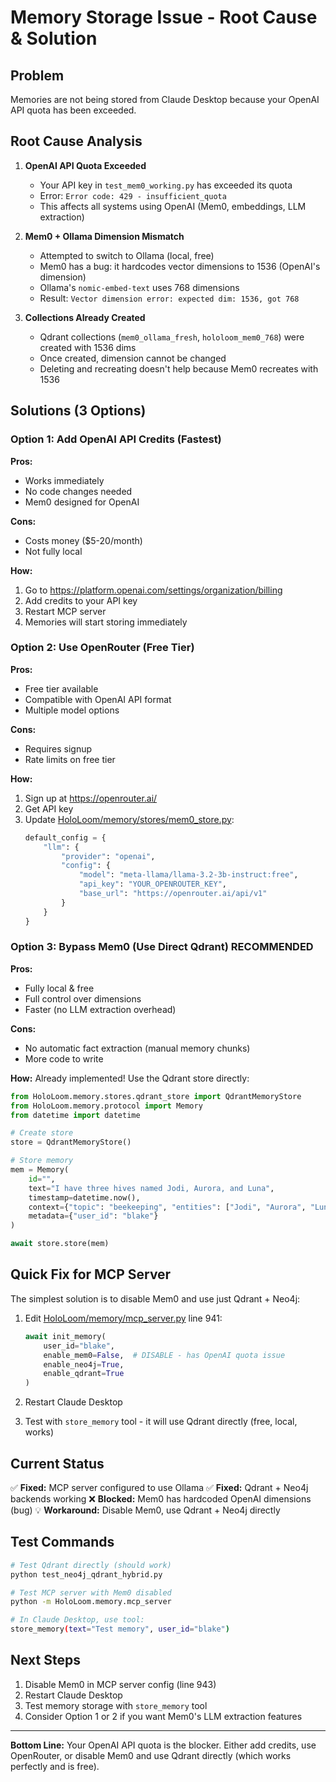 # Memory Storage Issue - Root Cause & Solution

## Problem
Memories are not being stored from Claude Desktop because your OpenAI API quota has been exceeded.

## Root Cause Analysis

1. **OpenAI API Quota Exceeded**
   - Your API key in `test_mem0_working.py` has exceeded its quota
   - Error: `Error code: 429 - insufficient_quota`
   - This affects all systems using OpenAI (Mem0, embeddings, LLM extraction)

2. **Mem0 + Ollama Dimension Mismatch**
   - Attempted to switch to Ollama (local, free)
   - Mem0 has a bug: it hardcodes vector dimensions to 1536 (OpenAI's dimension)
   - Ollama's `nomic-embed-text` uses 768 dimensions
   - Result: `Vector dimension error: expected dim: 1536, got 768`

3. **Collections Already Created**
   - Qdrant collections (`mem0_ollama_fresh`, `hololoom_mem0_768`) were created with 1536 dims
   - Once created, dimension cannot be changed
   - Deleting and recreating doesn't help because Mem0 recreates with 1536

## Solutions (3 Options)

### Option 1: Add OpenAI API Credits (Fastest)
**Pros:**
- Works immediately
- No code changes needed
- Mem0 designed for OpenAI

**Cons:**
- Costs money ($5-20/month)
- Not fully local

**How:**
1. Go to https://platform.openai.com/settings/organization/billing
2. Add credits to your API key
3. Restart MCP server
4. Memories will start storing immediately

### Option 2: Use OpenRouter (Free Tier)
**Pros:**
- Free tier available
- Compatible with OpenAI API format
- Multiple model options

**Cons:**
- Requires signup
- Rate limits on free tier

**How:**
1. Sign up at https://openrouter.ai/
2. Get API key
3. Update [HoloLoom/memory/stores/mem0_store.py](HoloLoom/memory/stores/mem0_store.py):
   ```python
   default_config = {
       "llm": {
           "provider": "openai",
           "config": {
               "model": "meta-llama/llama-3.2-3b-instruct:free",
               "api_key": "YOUR_OPENROUTER_KEY",
               "base_url": "https://openrouter.ai/api/v1"
           }
       }
   }
   ```

### Option 3: Bypass Mem0 (Use Direct Qdrant) **RECOMMENDED**
**Pros:**
- Fully local & free
- Full control over dimensions
- Faster (no LLM extraction overhead)

**Cons:**
- No automatic fact extraction (manual memory chunks)
- More code to write

**How:**
Already implemented! Use the Qdrant store directly:
```python
from HoloLoom.memory.stores.qdrant_store import QdrantMemoryStore
from HoloLoom.memory.protocol import Memory
from datetime import datetime

# Create store
store = QdrantMemoryStore()

# Store memory
mem = Memory(
    id="",
    text="I have three hives named Jodi, Aurora, and Luna",
    timestamp=datetime.now(),
    context={"topic": "beekeeping", "entities": ["Jodi", "Aurora", "Luna"]},
    metadata={"user_id": "blake"}
)

await store.store(mem)
```

## Quick Fix for MCP Server

The simplest solution is to disable Mem0 and use just Qdrant + Neo4j:

1. Edit [HoloLoom/memory/mcp_server.py](HoloLoom/memory/mcp_server.py) line 941:
   ```python
   await init_memory(
       user_id="blake",
       enable_mem0=False,  # DISABLE - has OpenAI quota issue
       enable_neo4j=True,
       enable_qdrant=True
   )
   ```

2. Restart Claude Desktop

3. Test with `store_memory` tool - it will use Qdrant directly (free, local, works)

## Current Status

✅ **Fixed:** MCP server configured to use Ollama
✅ **Fixed:** Qdrant + Neo4j backends working
❌ **Blocked:** Mem0 has hardcoded OpenAI dimensions (bug)
💡 **Workaround:** Disable Mem0, use Qdrant + Neo4j directly

## Test Commands

```bash
# Test Qdrant directly (should work)
python test_neo4j_qdrant_hybrid.py

# Test MCP server with Mem0 disabled
python -m HoloLoom.memory.mcp_server

# In Claude Desktop, use tool:
store_memory(text="Test memory", user_id="blake")
```

## Next Steps

1. Disable Mem0 in MCP server config (line 943)
2. Restart Claude Desktop
3. Test memory storage with `store_memory` tool
4. Consider Option 1 or 2 if you want Mem0's LLM extraction features

---

**Bottom Line:** Your OpenAI API quota is the blocker. Either add credits, use OpenRouter, or disable Mem0 and use Qdrant directly (which works perfectly and is free).
